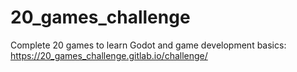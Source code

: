 # 20_games_challenge
Complete 20 games to learn Godot and game development basics: https://20_games_challenge.gitlab.io/challenge/
